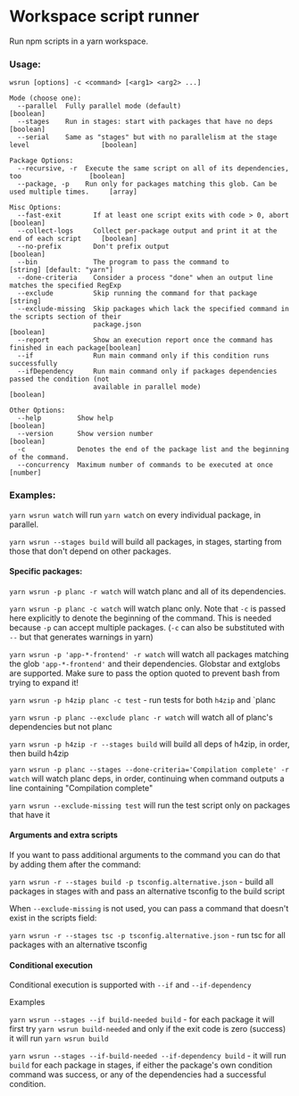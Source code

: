 # Workspace script runner

Run npm scripts in a yarn workspace.

### Usage:

```
wsrun [options] -c <command> [<arg1> <arg2> ...]

Mode (choose one):
  --parallel  Fully parallel mode (default)                                                [boolean]
  --stages    Run in stages: start with packages that have no deps                         [boolean]
  --serial    Same as "stages" but with no parallelism at the stage level                  [boolean]

Package Options:
  --recursive, -r  Execute the same script on all of its dependencies, too                 [boolean]
  --package, -p    Run only for packages matching this glob. Can be used multiple times.     [array]

Misc Options:
  --fast-exit        If at least one script exits with code > 0, abort                     [boolean]
  --collect-logs     Collect per-package output and print it at the end of each script     [boolean]
  --no-prefix        Don't prefix output                                                   [boolean]
  --bin              The program to pass the command to                   [string] [default: "yarn"]
  --done-criteria    Consider a process "done" when an output line matches the specified RegExp
  --exclude          Skip running the command for that package                              [string]
  --exclude-missing  Skip packages which lack the specified command in the scripts section of their
                     package.json                                                          [boolean]
  --report           Show an execution report once the command has finished in each package[boolean]
  --if               Run main command only if this condition runs successfully
  --ifDependency     Run main command only if packages dependencies passed the condition (not
                     available in parallel mode)                                           [boolean]

Other Options:
  --help         Show help                                                                 [boolean]
  --version      Show version number                                                       [boolean]
  -c             Denotes the end of the package list and the beginning of the command.
  --concurrency  Maximum number of commands to be executed at once                          [number]

```

### Examples:

`yarn wsrun watch` will run `yarn watch` on every individual package, in parallel.

`yarn wsrun --stages build` will build all packages, in stages, starting from those that don't depend on other packages.

#### Specific packages:

`yarn wsrun -p planc -r watch` will watch planc and all of its dependencies.

`yarn wsrun -p planc -c watch` will watch planc only. Note that `-c` is passed here explicitly to
denote the beginning of the command. This is needed because `-p` can accept multiple packages. (`-c`
can also be substituted with `--` but that generates warnings in yarn)

`yarn wsrun -p 'app-*-frontend' -r watch` will watch all packages matching the glob
`'app-*-frontend'` and their dependencies. Globstar and extglobs are supported. Make sure to pass
the option quoted to prevent bash from trying to expand it!

`yarn wsrun -p h4zip planc -c test` - run tests for both `h4zip` and `planc

`yarn wsrun -p planc --exclude planc -r watch` will watch all of planc's dependencies but not planc

`yarn wsrun -p h4zip -r --stages build` will build all deps of h4zip, in order, then build h4zip

`yarn wsrun -p planc --stages --done-criteria='Compilation complete' -r watch` will watch planc deps,
in order, continuing when command outputs a line containing "Compilation complete"

`yarn wsrun --exclude-missing test` will run the test script only on packages that have it

#### Arguments and extra scripts

If you want to pass additional arguments to the command you can do that by adding them after the
command:

`yarn wsrun -r --stages build -p tsconfig.alternative.json` - build all packages in stages with
and pass an alternative tsconfig to the build script

When `--exclude-missing` is not used, you can pass a command that doesn't exist in the scripts field:

`yarn wsrun -r --stages tsc -p tsconfig.alternative.json` - run tsc for all packages with an alternative tsconfig

#### Conditional execution

Conditional execution is supported with `--if` and `--if-dependency`

Examples

`yarn wsrun --stages --if build-needed build` - for each package it will first try `yarn wsrun build-needed` and only if the exit code is zero (success) it will run `yarn wsrun build`

`yarn wsrun --stages --if-build-needed --if-dependency build` - it will run `build` for each package in stages, if either the package's own condition command was success, or any of the dependencies had a successful condition.
